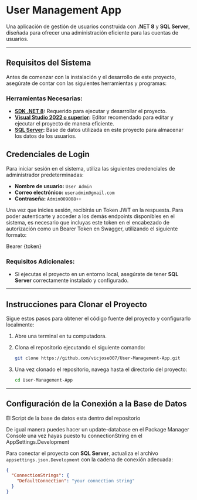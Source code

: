 # **User Management App**

Una aplicación de gestión de usuarios construida con **.NET 8** y **SQL Server**, diseñada para ofrecer una administración eficiente para las cuentas de usuarios.

---

## **Requisitos del Sistema**

Antes de comenzar con la instalación y el desarrollo de este proyecto, asegúrate de contar con las siguientes herramientas y programas:

### **Herramientas Necesarias:**
- **[SDK .NET 8](https://dotnet.microsoft.com/download/dotnet/8.0):** Requerido para ejecutar y desarrollar el proyecto.
- **[Visual Studio 2022 o superior](https://visualstudio.microsoft.com/vs/):** Editor recomendado para editar y ejecutar el proyecto de manera eficiente.
- **[SQL Server](https://www.microsoft.com/en-us/sql-server/sql-server-downloads):** Base de datos utilizada en este proyecto para almacenar los datos de los usuarios.

## **Credenciales de Login**

Para iniciar sesión en el sistema, utiliza las siguientes credenciales de administrador predeterminadas:

- **Nombre de usuario:** `User Admin`
- **Correo electrónico:** `useradmin@gmail.com`
- **Contraseña:** `Admin009008++`
  
Una vez que inicies sesión, recibirás un Token JWT en la respuesta.
Para poder autenticarte y acceder a los demás endpoints disponibles en el sistema, es necesario que incluyas este token en el encabezado de autorización como un Bearer Token en Swagger, utilizando el siguiente formato:

 Bearer {token}
    
### **Requisitos Adicionales:**
- Si ejecutas el proyecto en un entorno local, asegúrate de tener **SQL Server** correctamente instalado y configurado.
---

## **Instrucciones para Clonar el Proyecto**

Sigue estos pasos para obtener el código fuente del proyecto y configurarlo localmente:

1. Abre una terminal en tu computadora.
2. Clona el repositorio ejecutando el siguiente comando:

    ```bash
    git clone https://github.com/vicjose007/User-Management-App.git
    ```

3. Una vez clonado el repositorio, navega hasta el directorio del proyecto:

    ```bash
    cd User-Management-App
    ```

---

## **Configuración de la Conexión a la Base de Datos**

El Script de la base de datos esta dentro del repositorio

De igual manera puedes hacer un update-database en el Package Manager Console una vez hayas puesto tu connectionString en el AppSettings.Development

Para conectar el proyecto con **SQL Server**, actualiza el archivo `appsettings.json.Development` con la cadena de conexión adecuada:

```json
{
  "ConnectionStrings": {
    "DefaultConnection": "your connection string"
  }
}
